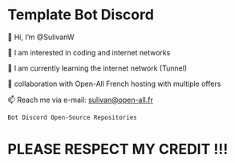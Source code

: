 # Template Bot Discord
👋 Hi, I’m @SulivanW

👀 I am interested in coding and internet networks

🌱 I am currently learning the internet network (Tunnel)

💞️ collaboration with Open-All French hosting with multiple offers

📫 Reach me via e-mail: sulivan@open-all.fr

`Bot Discord Open-Source Repositories`

# PLEASE RESPECT MY CREDIT !!!
